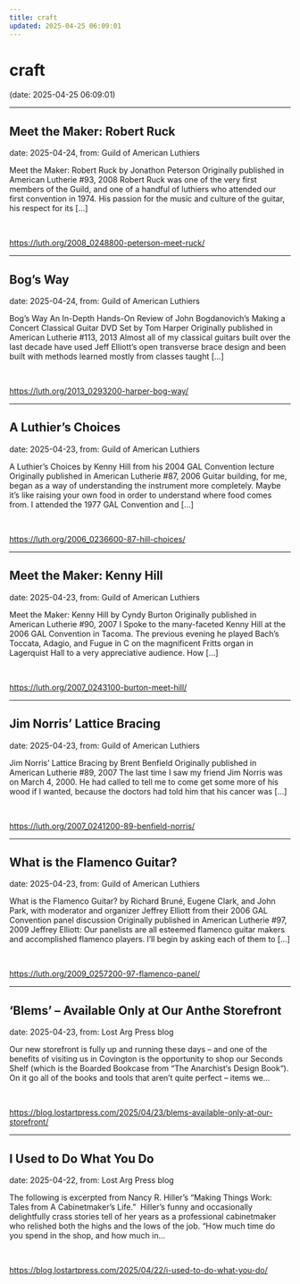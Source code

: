 ```yaml
---
title: craft
updated: 2025-04-25 06:09:01
---
```


# craft

(date: 2025-04-25 06:09:01)

---

## Meet the Maker: Robert Ruck

date: 2025-04-24, from: Guild of American Luthiers

Meet the Maker: Robert Ruck by Jonathon Peterson Originally published in American Lutherie #93, 2008 Robert Ruck was one of the very first members of the Guild, and one of a handful of luthiers who attended our first convention in 1974. His passion for the music and culture of the guitar, his respect for its [&#8230;] 

<br> 

<https://luth.org/2008_0248800-peterson-meet-ruck/>

---

## Bog’s Way

date: 2025-04-24, from: Guild of American Luthiers

Bog’s Way An In-Depth Hands-On Review of John Bogdanovich’s Making a Concert Classical Guitar DVD Set by Tom Harper Originally published in American Lutherie #113, 2013 Almost all of my classical guitars built over the last decade have used Jeff Elliott’s open transverse brace design and been built with methods learned mostly from classes taught [&#8230;] 

<br> 

<https://luth.org/2013_0293200-harper-bog-way/>

---

## A Luthier’s Choices

date: 2025-04-23, from: Guild of American Luthiers

A Luthier’s Choices by Kenny Hill from his 2004 GAL Convention lecture Originally published in American Lutherie #87, 2006 Guitar building, for me, began as a way of understanding the instrument more completely. Maybe it’s like raising your own food in order to understand where food comes from. I attended the 1977 GAL Convention and [&#8230;] 

<br> 

<https://luth.org/2006_0236600-87-hill-choices/>

---

## Meet the Maker: Kenny Hill

date: 2025-04-23, from: Guild of American Luthiers

Meet the Maker: Kenny Hill by Cyndy Burton Originally published in American Lutherie #90, 2007 I Spoke to the many-faceted Kenny Hill at the 2006 GAL Convention in Tacoma. The previous evening he played Bach’s Toccata, Adagio, and Fugue in C on the magnificent Fritts organ in Lagerquist Hall to a very appreciative audience. How [&#8230;] 

<br> 

<https://luth.org/2007_0243100-burton-meet-hill/>

---

## Jim Norris’ Lattice Bracing

date: 2025-04-23, from: Guild of American Luthiers

Jim Norris’ Lattice Bracing by Brent Benfield Originally published in American Lutherie #89, 2007 The last time I saw my friend Jim Norris was on March 4, 2000. He had called to tell me to come get some more of his wood if I wanted, because the doctors had told him that his cancer was [&#8230;] 

<br> 

<https://luth.org/2007_0241200-89-benfield-norris/>

---

## What is the Flamenco Guitar?

date: 2025-04-23, from: Guild of American Luthiers

What is the Flamenco Guitar? by Richard Bruné, Eugene Clark, and John Park, with moderator and organizer Jeffrey Elliott from their 2006 GAL Convention panel discussion Originally published in American Lutherie #97, 2009 Jeffrey Elliott: Our panelists are all esteemed flamenco guitar makers and accomplished flamenco players. I’ll begin by asking each of them to [&#8230;] 

<br> 

<https://luth.org/2009_0257200-97-flamenco-panel/>

---

## ‘Blems’ – Available Only at Our Anthe Storefront

date: 2025-04-23, from: Lost Arg Press blog

Our new storefront is fully up and running these days – and one of the benefits of visiting us in Covington is the opportunity to shop our Seconds Shelf (which is the Boarded Bookcase from “The Anarchist‘s Design Book“). On it go all of the books and tools that aren&#8217;t quite perfect – items we... 

<br> 

<https://blog.lostartpress.com/2025/04/23/blems-available-only-at-our-storefront/>

---

## I Used to Do What You Do

date: 2025-04-22, from: Lost Arg Press blog

The following is excerpted from Nancy R. Hiller’s “Making Things Work: Tales from A Cabinetmaker’s Life.”  Hiller’s funny and occasionally delightfully crass stories tell of her years as a professional cabinetmaker who relished both the highs and the lows of the job. “How much time do you spend in the shop, and how much in... 

<br> 

<https://blog.lostartpress.com/2025/04/22/i-used-to-do-what-you-do/>

